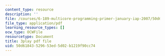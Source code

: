 ```yaml
---
content_type: resource
description: ''
file: /courses/6-189-multicore-programming-primer-january-iap-2007/50d61843529653ed5d02b1219f90cc74_SemWOqUfMAY.pdf
file_type: application/pdf
learning_resource_types: []
ocw_type: OCWFile
resourcetype: Document
title: 3play pdf file
uid: 50d61843-5296-53ed-5d02-b1219f90cc74
---
```

